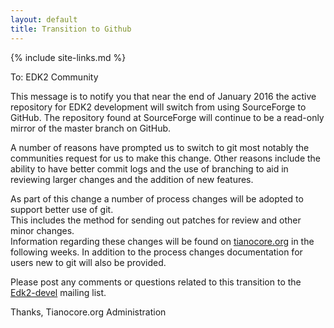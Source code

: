 ```yaml
---
layout: default
title: Transition to Github
---
```

{% include site-links.md %}

To: EDK2 Community

This message is to notify you that near the end of January 2016 the active repository for EDK2 development 
will switch from using SourceForge to GitHub.  The repository found at SourceForge will continue to be a 
read-only mirror of the master branch on GitHub.

A number of reasons have prompted us to switch to git most notably the communities request for us to make 
this change.  Other reasons include the ability to have better commit logs and the use of branching to aid
in reviewing larger changes and the addition of new features.

As part of this change a number of process changes will be adopted to support better use of git.  
This includes the method for sending out patches for review and other minor changes.  
Information regarding these changes will be found on  <a href="http://tianocore.org">tianocore.org</a> in the following weeks.  In addition to the process changes documentation for users new to git will also be provided.

Please post any comments or questions related to this transition to the [Edk2-devel](mailto:edk2-devel@lists.01.org?Subject=Github%20Question) mailing list.

Thanks,
Tianocore.org Administration


